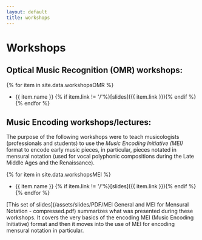```yaml
---
layout: default
title: workshops
---
```

# Workshops

## Optical Music Recognition (OMR) workshops:
{% for item in site.data.workshopsOMR %}
- {{ item.name }} {% if item.link != '/'%}[slides]({{ item.link }}){% endif %}
{% endfor %}

## Music Encoding workshops/lectures:
The purpose of the following workshops were to teach musicologists (professionals and students) to use the _Music Encoding Initiative (MEI)_ format to encode early music pieces, in particular, pieces notated in mensural notation (used for vocal polyphonic compositions during the Late Middle Ages and the Renaissance).

{% for item in site.data.workshopsMEI %}
- {{ item.name }} {% if item.link != '/'%}[slides]({{ item.link }}){% endif %}
{% endfor %}

[This set of slides](/assets/slides/PDF/MEI General and MEI for Mensural Notation - compressed.pdf) summarizes what was presented during these workshops. It covers the very basics of the encoding MEI (Music Encoding Initiative) format and then it moves into the use of MEI for encoding mensural notation in particular.
